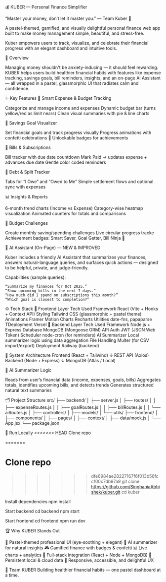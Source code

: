 💰 KUBER — Personal Finance Simplifier

“Master your money, don’t let it master you.” — Team Kuber 💚

A pastel-themed, gamified, and visually delightful personal finance web app built to make money management simple, beautiful, and stress-free.

Kuber empowers users to track, visualize, and celebrate their financial progress with an elegant dashboard and intuitive tools.

🧭 Overview

Managing money shouldn't be anxiety-inducing — it should feel rewarding.
KUBER helps users build healthier financial habits with features like expense tracking, savings goals, bill reminders, insights, and an on-page AI Assistant — all wrapped in a pastel, glassmorphic UI that radiates calm and confidence.

✨ Key Features
💸 Smart Expense & Budget Tracking

  Categorize and manage income and expenses
  Dynamic budget bar (turns yellow/red as limit nears)
  Clean visual summaries with pie & line charts

🎯 Savings Goal Visualizer

  Set financial goals and track progress visually
  Progress animations with confetti celebrations 🎉
  Unlockable badges for achievements

📅 Bills & Subscriptions

  Bill tracker with due date countdown
  Mark Paid → updates expense + advances due date
  Gentle color coded reminders

🤝 Debt & Split Tracker

  Tabs for “I Owe” and “Owed to Me”
  Simple settlement flows and optional sync with expenses

📊 Insights & Reports

  6-month trend charts (Income vs Expense)
  Category-wise heatmap visualization
  Animated counters for totals and comparisons

🧩 Budget Challenges

  Create monthly saving/spending challenges
  Live circular progress tracke
  Achievement badges: Smart Saver, Goal Getter, Bill Ninja 🏅

🤖 AI Assistant (On-Page) — NEW & IMPROVED

  Kuber includes a friendly AI Assistant that summarizes your finances, answers natural-language queries, and surfaces quick actions — designed to be helpful, private, and judge-friendly.

  Capabilities (sample queries):

    “Summarize my finances for Oct 2025.”
    “Show upcoming bills in the next 7 days.”
    “How much did I spend on subscriptions this month?”
    “Which goal is closest to completion?”

⚙️ Tech Stack
  🧩 Frontend
    Layer	Tech Used
    Framework	React (Vite + Hooks + Context API)
    Styling	Tailwind CSS (glassmorphic + pastel theme)
    Animations	Framer Motion
    Charts	Recharts
    Utilities	date-fns, papaparse
    TDeployment Vercel
  🧠 Backend
    Layer	Tech Used
    Framework	Node.js + Express
    Database	MongoDB (Mongoose ORM)
    API Auth	JWT (JSON Web Token)
    Scheduler	node-cron (for reminders)
    AI Summarizer	Local summarizer logic using data aggregation
    File Handling	Multer (for CSV import/export)
    Deployment	Railway (backend)

🧱 System Architecture
  Frontend (React + Tailwind)
      ↓ REST API (Axios)
  Backend (Node + Express)
      ↓
  MongoDB (Atlas / Local)


🧠 AI Summarizer Logic

  Reads from user’s financial data (income, expenses, goals, bills)
  Aggregates totals, identifies upcoming bills, and detects trends
  Generates structured natural text summaries


🗂️ Project Structure
src/
 ├── backend/
 │    ├── server.js
 │    ├── routes/
 │    │    ├── expenseRoutes.js
 │    │    ├── goalRoutes.js
 │    │    ├── billRoutes.js
 │    │    └── aiRoutes.js
 │    ├── controllers/
 │    ├── models/
 │    └── utils/
 ├── frontend/
 │    ├── components/
 │    ├── pages/
 │    ├── context/
 │    ├── data/mock.js
 │    └── App.jsx
 └── package.json

🚀 Run Locally
<<<<<<< HEAD
Clone repo

=======
# Clone repo
>>>>>>> dfe6984ae28227167f6f013b56fccf00c7db97a9
git clone https://github.com/SinghaniaAbhishek/kuber.git
cd kuber

Install dependencies
npm install

Start backend
cd backend
npm start

Start frontend
cd frontend
npm run dev


🏆 Why KUBER Stands Out

🌈 Pastel-themed professional UI (eye-soothing + elegant)
🤖 AI summarizer for natural insights
🎮 Gamified finance with badges & confetti
📊 Live charts + analytics
🧩 Full-stack integration (React + Node + MongoDB)
💾 Persistent local & cloud data
📱 Responsive, accessible, and delightful UX

💚 Team KUBER
Building healthier financial habits — one pastel dashboard at a time.
